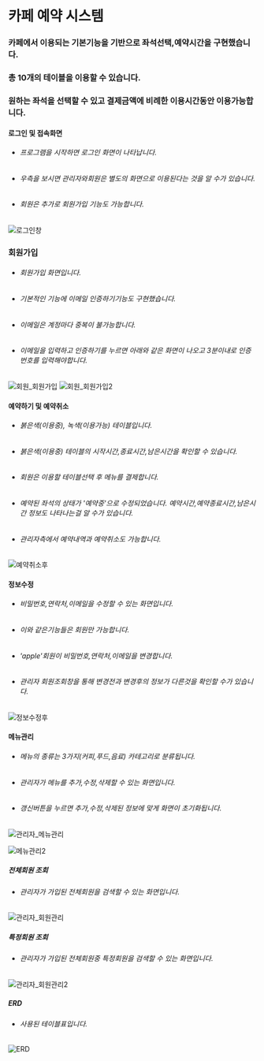# 카페 예약 시스템

### 카페에서 이용되는 기본기능을 기반으로 좌석선택,예약시간을 구현했습니다.
### 총 10개의 테이블을 이용할 수 있습니다.
### 원하는 좌석을 선택할 수 있고 결제금액에 비례한 이용시간동안 이용가능합니다.

#### 로그인 및 접속화면
*  ###### 프로그램을 시작하면 로그인 화면이 나타납니다. 
*  ###### 우측을 보시면 관리자와회원은 별도의 화면으로 이용된다는 것을 알 수가 있습니다.
*  ###### 회원은 추가로 회원가입 기능도 가능합니다.
![로그인창](https://user-images.githubusercontent.com/49363880/103593222-90bcfe80-4f38-11eb-97de-e804ac4680b2.JPG)

### 회원가입
*  ###### 회원가입 화면입니다.
*  ###### 기본적인 기능에 이메일 인증하기기능도 구현했습니다.
*  ###### 이메일은 계정마다 중복이 불가능합니다.
*  ###### 이메일을 입력하고 인증하기를 누르면 아래와 같은 화면이 나오고 3분이내로 인증번호를 입력해야합니다.
![회원_회원가입](https://user-images.githubusercontent.com/49363880/103505895-c4e3e100-4e9e-11eb-9837-5c1112560bc9.jpg)
![회원_회원가입2](https://user-images.githubusercontent.com/49363880/103505902-c6ada480-4e9e-11eb-9b86-b1f3a7ff422c.jpg)



#### 예약하기 및 예약취소
*  ###### 붉은색(이용중), 녹색(이용가능) 테이블입니다. 
*  ###### 붉은색(이용중) 테이블의 시작시간,종료시간,남은시간을 확인할 수 있습니다.
*  ###### 회원은  이용할 테이블선택 후 메뉴를 결제합니다.
*  ###### 예약된 좌석의 상태가 '예약중'으로 수정되었습니다.  예약시간,예약종료시간,남은시간 정보도 나타나는걸 알 수가 있습니다.
*  ###### 관리자측에서 예약내역과 예약취소도 가능합니다.



![예약취소후](https://user-images.githubusercontent.com/49363880/103598620-68d49780-4f46-11eb-9a9d-d5f8cdf76b34.jpg)

#### 정보수정

*  ###### 비밀번호,연락처,이메일을 수정할 수 있는 화면입니다.
*  ###### 이와 같은기능들은 회원만 가능합니다.
*  ###### 'apple'회원이 비밀번호,연락처,이메일을 변경합니다.
*  ###### 관리자 회원조회창을 통해 변경전과 변경후의 정보가 다른것을 확인할 수가 있습니다.
![정보수정후](https://user-images.githubusercontent.com/49363880/103599465-89055600-4f48-11eb-9bf8-b4944f706407.JPG)



#### 메뉴관리
*  ###### 메뉴의 종류는  3가지(커피,푸드,음료) 카테고리로 분류됩니다.
*  ###### 관리자가 메뉴를 추가,수정,삭제할 수 있는 화면입니다.
*  ###### 갱신버튼을 누르면 추가,수정,삭제된 정보에 맞게 화면이 초기화됩니다.

![관리자_메뉴관리](https://user-images.githubusercontent.com/49363880/103504053-a8917580-4e99-11eb-882b-84a367da7737.jpg)

![메뉴관리2](https://user-images.githubusercontent.com/49363880/103595698-733f6300-4f3f-11eb-99db-15fe10563496.jpg)

##### 전체회원 조회
* ###### 관리자가 가입된 전체회원을 검색할 수 있는 화면입니다.
![관리자_회원관리](https://user-images.githubusercontent.com/49363880/103505900-c6ada480-4e9e-11eb-8328-3b6f71ff2b72.jpg)
##### 특정회원 조회
* ###### 관리자가 가입된 전체회원중 특정회원을 검색할 수 있는 화면입니다.
![관리자_회원관리2](https://user-images.githubusercontent.com/49363880/103505899-c6150e00-4e9e-11eb-9ebe-d4dac61ed312.jpg)


##### ERD
* ###### 사용된 테이블표입니다.
![ERD](https://user-images.githubusercontent.com/49363880/103601697-8fe29780-4f4d-11eb-9305-a79b6d3b5059.jpg)

